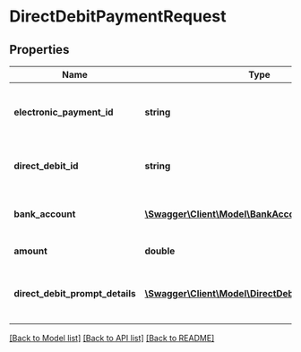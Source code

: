 # DirectDebitPaymentRequest

## Properties
Name | Type | Description | Notes
------------ | ------------- | ------------- | -------------
**electronic_payment_id** | **string** | The unique identifier for a saved customer bank account. | [optional] 
**direct_debit_id** | **string** | The unique identifier for a direct debit request | [optional] 
**bank_account** | [**\Swagger\Client\Model\BankAccountCreateRequest**](BankAccountCreateRequest.md) | Information for adding a direct debit payment method. | [optional] 
**amount** | **double** | The amount of the payment. | [optional] 
**direct_debit_prompt_details** | [**\Swagger\Client\Model\DirectDebitDetails**](DirectDebitDetails.md) | Branch Name/address, account origin and consent date | [optional] 

[[Back to Model list]](../README.md#documentation-for-models) [[Back to API list]](../README.md#documentation-for-api-endpoints) [[Back to README]](../README.md)



